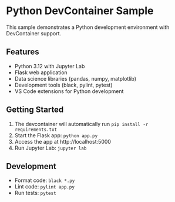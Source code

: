 # Python DevContainer Sample

This sample demonstrates a Python development environment with DevContainer support.

## Features

- Python 3.12 with Jupyter Lab
- Flask web application
- Data science libraries (pandas, numpy, matplotlib)
- Development tools (black, pylint, pytest)
- VS Code extensions for Python development

## Getting Started

1. The devcontainer will automatically run `pip install -r requirements.txt`
2. Start the Flask app: `python app.py`
3. Access the app at http://localhost:5000
4. Run Jupyter Lab: `jupyter lab`

## Development

- Format code: `black *.py`
- Lint code: `pylint app.py`
- Run tests: `pytest`
